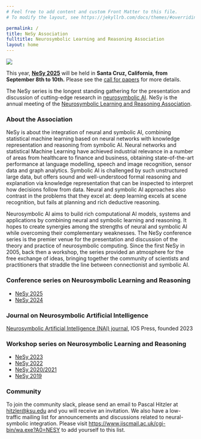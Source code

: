 ```yaml
---
# Feel free to add content and custom Front Matter to this file.
# To modify the layout, see https://jekyllrb.com/docs/themes/#overriding-theme-defaults

permalink: /
title: NeSy Association 
fulltitle: Neurosymbolic Learning and Reasoning Association
layout: home
---
```



![](assets/img/banner_nesy.png)

This year, [**NeSy 2025**](https://2025.nesyconf.org) will be held in **Santa Cruz, California, from September 8th to 10th.** Please see the [call for papers](https://2025.nesyconf.org/call-for-papers/) for more details.

The NeSy series is the longest standing gathering for the presentation and discussion of cutting-edge research in [neurosymbolic AI](http://www.neural-symbolic.org/). NeSy is the annual meeting of the [Neurosymbolic Learning and Reasoning Association](https://nesyconf.org).

### About the Association 
NeSy is about the integration of neural and symbolic AI, combining statistical machine learning based on neural networks with knowledge representation and reasoning from symbolic AI. 
Neural networks and statistical Machine Learning have achieved industrial relevance in a number of areas from healthcare to finance and business, obtaining state-of-the-art performance at language modelling, speech and image recognition, sensor data and graph analytics. Symbolic AI is challenged by such unstructured large data, but offers sound and well-understood formal reasoning and explanation via knowledge representation that can be inspected to interpret how decisions follow from data. Neural and symbolic AI approaches also contrast in the problems that they excel at: deep learning excels at scene recognition, but fails at planning and rich deductive reasoning.

Neurosymbolic AI aims to build rich computational AI models, systems and applications by combining neural and symbolic learning and reasoning. It hopes to create synergies among the strengths of neural and symbolic AI while overcoming their complementary weaknesses. The NeSy conference series is the premier venue for the presentation and discussion of the theory and practice of neurosymbolic computing. Since the first NeSy in 2005, back then a workshop, the series provided an atmosphere for the free exchange of ideas, bringing together the community of scientists and practitioners that straddle the line between connectionist and symbolic AI. 

### Conference series on Neurosymbolic Learning and Reasoning
- [NeSy 2025](https://2025.nesyconf.org)
- [NeSy 2024](https://sites.google.com/view/nesy2024)

### Journal on Neurosymbolic Artificial Intelligence
[Neurosymbolic Artificial Intelligence (NAI) journal](https://neurosymbolic-ai-journal.com/), IOS Press, founded 2023

### Workshop series on Neurosymbolic Learning and Reasoning
- [NeSy 2023](https://sites.google.com/view/nesy2023)
- [NeSy 2022](https://sites.google.com/view/nesy-2022/home)
- [NeSy 2020/2021](https://sites.google.com/view/nesy20/home)
- [NeSy 2019](https://sites.google.com/view/nesy2019/home)

### Community 
To join the community slack, please send an email to Pascal Hitzler at hitzler@ksu.edu and you will receive an invitation. We also have a low-traffic mailing list for announcements and discussions related to neural-symbolic integration. Please visit https://www.jiscmail.ac.uk/cgi-bin/wa.exe?A0=NESY to add yourself to this list.